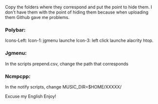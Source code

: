 Copy the folders where they correspond and put the point to hide them. I don't have them with the point of hiding them because when uploading them Github gave me problems.

### Polybar:
Icons-Left: Icon-1: jgmenu launche Icon-3: left click launche alacrity htop.

### Jgmenu:
In the scripts prepend.csv, change the path that corresponds

### Ncmpcpp:
In the notify scripts, change MUSIC_DIR=$HOME/XXXXX/

Excuse my English Enjoy!